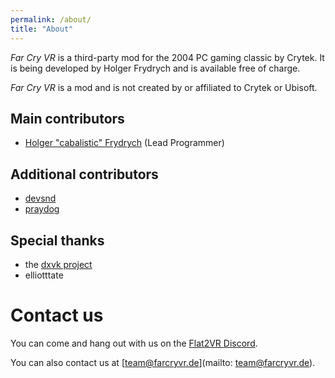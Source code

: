 ```yaml
---
permalink: /about/
title: "About"
---
```


*Far Cry VR* is a third-party mod for the 2004 PC gaming classic by Crytek.
It is being developed by Holger Frydrych and is available free of charge.

*Far Cry VR* is a mod and is not created by or affiliated to Crytek or Ubisoft.

## Main contributors

* [Holger "cabalistic" Frydrych](https://github.com/fholger) (Lead Programmer)

## Additional contributors

* [devsnd](https://github.com/devsnd)
* [praydog](https://github.com/praydog)

## Special thanks

* the [dxvk project](https://github.com/doitsujin/dxvk)
* elliotttate

# Contact us

You can come and hang out with us on the [Flat2VR Discord](http://flat2vr.com).

You can also contact us at [team@farcryvr.de](mailto: team@farcryvr.de).